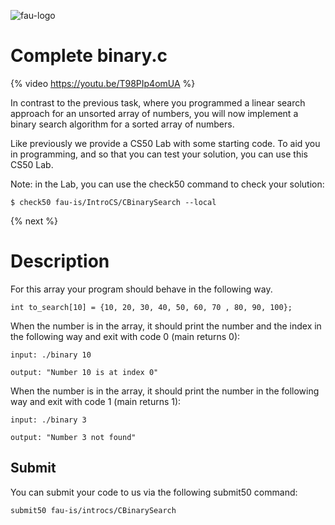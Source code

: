 ![fau-logo](https://www.fau.de/files/2016/02/fb-ww-logo-preview.jpg)
# Complete binary.c

{% video https://youtu.be/T98PIp4omUA %}

In contrast to the previous task, where you programmed a linear search approach for an unsorted array of numbers, you will now implement a binary search algorithm for a sorted array of numbers.

Like previously we provide a CS50 Lab with some starting code.
To aid you in programming, and so that you can test your solution, you can use this CS50 Lab.

Note: in the Lab, you can use the check50 command to check your solution:
~~~
$ check50 fau-is/IntroCS/CBinarySearch --local
~~~

{% next %}

# Description

For this array your program should behave in the following way.
~~~
int to_search[10] = {10, 20, 30, 40, 50, 60, 70 , 80, 90, 100};
~~~

When the number is in the array, it should print the number and the index in the following way and exit with code 0 (main returns 0):
~~~
input: ./binary 10

output: "Number 10 is at index 0"
~~~
When the number is in the array, it should print the number in the following way and exit with
 code 1 (main returns 1):
~~~
input: ./binary 3

output: "Number 3 not found"
~~~

## Submit

You can submit your code to us via the following submit50 command:

~~~
submit50 fau-is/introcs/CBinarySearch
~~~